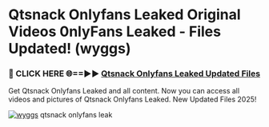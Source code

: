 # Qtsnack Onlyfans Leaked Original Videos 0nlyFans Leaked - Files Updated! (wyggs)

<h3>🔴 CLICK HERE 🌐==►► <a href="https://tinyurl.com/2jnfzry5" rel="nofollow">Qtsnack Onlyfans Leaked Updated Files</a></h3>

Get Qtsnack Onlyfans Leaked and all content. Now you can access all videos and pictures of Qtsnack Onlyfans Leaked. New Updated Files 2025!

[![wyggs](https://i.imgur.com/GyGTBgg.gif)](https://tinyurl.com/2jnfzry5)
qtsnack onlyfans leak